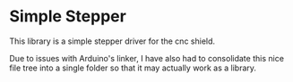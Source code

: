 # Simple Stepper

This library is a simple stepper driver for the cnc shield.

Due to issues with Arduino's linker, I have also had to consolidate this nice file tree into a single folder so that it may actually work as a library.
